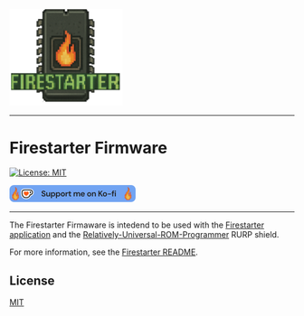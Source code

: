 <p align="left"><img src="https://raw.githubusercontent.com/henols/firestarter_app/refs/heads/main/images/firestarter_logo.png" alt="Firestarter EPROM Programmer" width="200"></p>

---
# Firestarter Firmware

[![License: MIT](https://img.shields.io/badge/License-MIT-yellow.svg)](https://opensource.org/licenses/MIT)


[![ko-fi](https://raw.githubusercontent.com/henols/firestarter_app/refs/heads/main/images/ko-fi.png)](https://ko-fi.com/E1E21I2WWW)

----
The Firestarter Firmaware is intedend to be used with the [Firestarter application](https://github.com/henols/firestarter_app) and the [Relatively-Universal-ROM-Programmer](https://github.com/AndersBNielsen/Relatively-Universal-ROM-Programmer) RURP shield.


For more information, see the [Firestarter README](https://github.com/henols/firestarter_app/blob/main/README.md).

## License
[MIT](https://raw.githubusercontent.com/henols/firestarter/main/LICENSE)


